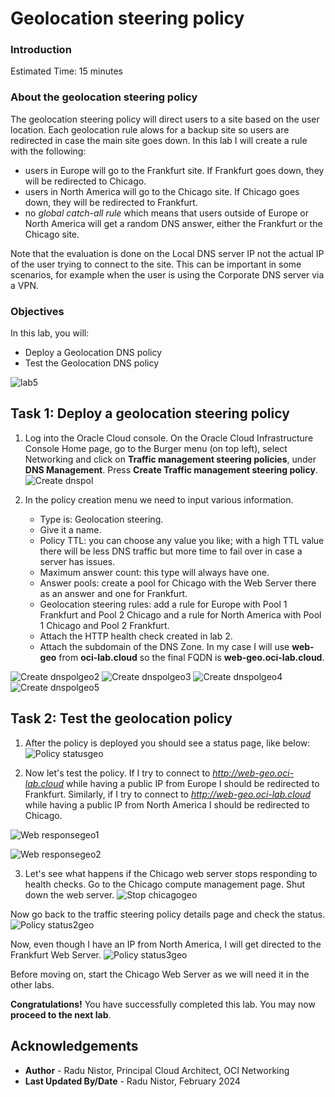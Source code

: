 # Geolocation steering policy

### Introduction

Estimated Time: 15 minutes

### About the geolocation steering policy

The geolocation steering policy will direct users to a site based on the user location. Each geolocation rule alows for a backup site so users are redirected in case the main site goes down. In this lab I will create a rule with the following:
* users in Europe will go to the Frankfurt site. If Frankfurt goes down, they will be redirected to Chicago.
* users in North America will go to the Chicago site. If Chicago goes down, they will be redirected to Frankfurt.
* no *global catch-all rule* which means that users outside of Europe or North America will get a random DNS answer, either the Frankfurt or the Chicago site.

Note that the evaluation is done on the Local DNS server IP not the actual IP of the user trying to connect to the site. This can be important in some scenarios, for example when the user is using the Corporate DNS server via a VPN.

### Objectives

In this lab, you will:

* Deploy a Geolocation DNS policy
* Test the Geolocation DNS policy

![lab5](images/lab5.png)

## Task 1: Deploy a geolocation steering policy

1. Log into the Oracle Cloud console. On the Oracle Cloud Infrastructure Console Home page, go to the Burger menu (on top left), select Networking and click on **Traffic management steering policies**, under **DNS Management**. Press **Create Traffic management steering policy**. 
  ![Create dnspol](images/dnspol.png)
 
2. In the policy creation menu we need to input various information.

    * Type is: Geolocation steering.
    * Give it a name.
    * Policy TTL: you can choose any value you like; with a high TTL value there will be less DNS traffic but more time to fail over in case a server has issues.
    * Maximum answer count: this type will always have one.
    * Answer pools: create a pool for Chicago with the Web Server there as an answer and one for Frankfurt.
    * Geolocation steering rules: add a rule for Europe with Pool 1 Frankfurt and Pool 2 Chicago and a rule for North America with Pool 1 Chicago and Pool 2 Frankfurt. 
    * Attach the HTTP health check created in lab 2.
    * Attach the subdomain of the DNS Zone. In my case I will use **web-geo** from **oci-lab.cloud** so the final FQDN is **web-geo.oci-lab.cloud**.
    
  ![Create dnspolgeo2](images/dnspolgeo2.png)
  ![Create dnspolgeo3](images/dnspolgeo3.png)
  ![Create dnspolgeo4](images/dnspolgeo4.png)
  ![Create dnspolgeo5](images/dnspolgeo5.png)
  
## Task 2: Test the geolocation policy

1. After the policy is deployed you should see a status page, like below:
  ![Policy statusgeo](images/policystatusgeo.png)

2. Now let's test the policy. If I try to connect to *http://web-geo.oci-lab.cloud* while having a public IP from Europe I should be redirected to Frankfurt. Similarly, if I try to connect to *http://web-geo.oci-lab.cloud* while having a public IP from North America I should be redirected to Chicago.

  ![Web responsegeo1](images/webresponsegeo1.png)

  ![Web responsegeo2](images/webresponsegeo2.png)
  
3. Let's see what happens if the Chicago web server stops responding to health checks. Go to the Chicago compute management page. Shut down the web server.
  ![Stop chicagogeo](images/stopchicgeo.png)

  Now go back to the traffic steering policy details page and check the status. 
  ![Policy status2geo](images/policystatus2geo.png)

  Now, even though I have an IP from North America, I will get directed to the Frankfurt Web Server. 
  ![Policy status3geo](images/policystatus3geo.png)

  Before moving on, start the Chicago Web Server as we will need it in the other labs.

**Congratulations!** You have successfully completed this lab. You may now **proceed to the next lab**.

## Acknowledgements

* **Author** - Radu Nistor, Principal Cloud Architect, OCI Networking
* **Last Updated By/Date** - Radu Nistor, February 2024